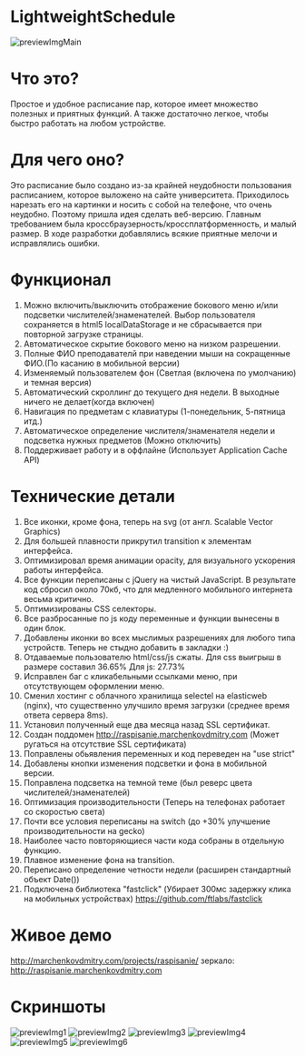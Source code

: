 # LightweightSchedule

![previewImgMain](https://marchenkovdmitry.com/projects/raspisanie/github_img/OZIKYKGwI98.jpg "")

Что это?
========================

Простое и удобное расписание пар, которое имеет множество полезных и приятных функций. А также достаточно легкое, чтобы быстро
работать на любом устройстве. 

Для чего оно?
========================

Это расписание было создано из-за крайней неудобности пользования расписанием, которое выложено на сайте университета. Приходилось нарезать его на картинки и носить с собой на телефоне, что очень неудобно. Поэтому пришла идея сделать веб-версию. Главным требованием была кроссбраузерность/кроссплатформенность, и малый размер. В ходе разработки добавлялись всякие приятные мелочи и исправлялись ошибки. 


Функционал
========================

1. Можно включить/выключить отображение бокового меню и/или подсветки числителей/знаменателей. Выбор пользователя сохраняется в html5 localDataStorage и не сбрасывается при повторной загрузке страницы.
2. Автоматическое скрытие бокового меню на низком разрешении.
3. Полные ФИО преподавателй при наведении мыши на сокращенные ФИО.(По касанию в мобильной версии)
4. Изменяемый пользователем фон (Светлая (включена по умолчанию) и темная версия)
5. Автоматический скроллинг до текущего дня недели. В выходные ничего не делает(когда включен)
6. Навигация по предметам с клавиатуры (1-понедельник, 5-пятница итд.)
7. Автоматическое определение числителя/знаменателя недели и подсветка нужных предметов (Можно отключить)
8. Поддерживает работу и в оффлайне (Использует Application Cache API)

Технические детали
========================

1. Все иконки, кроме фона, теперь на svg (от англ. Scalable Vector Graphics)
2. Для большей плавности прикрутил transition к элементам интерфейса.
3. Оптимизировал время анимации opacity, для визуального ускорения работы интерфейса.
4. Все функции переписаны с jQuery на чистый JavaScript. В результате код сбросил около 70кб, что для медленного мобильного интернета весьма критично.
5. Оптимизированы CSS селекторы.
6. Все разбросанные по js коду переменные и функции вынесены в один блок.
7. Добавлены иконки во всех мыслимых разрешениях для любого типа устройств. Теперь не стыдно добавить в закладки :)
8. Отдаваемые пользователю html/css/js сжаты. Для css выигрыш в размере составил 36.65% Для js: 27.73%
9. Исправлен баг с кликабельными ссылками меню, при отсутствующем оформлении меню.
10. Сменил хостинг с облачного хранилища selectel на elasticweb (nginx), что существенно улучшило время загрузки (среднее время ответа сервера 8ms). 
11. Установил полученный еще два месяца назад SSL сертификат. 
12. Создан поддомен http://raspisanie.marchenkovdmitry.com (Может ругаться на отсутствие SSL сертификата)
13. Поправлены обьявления переменных и код переведен на "use strict"
14. Добавлены кнопки изменения подсветки и фона в мобильной версии.
15. Поправлена подсветка на темной теме (был реверс цвета числителей/знаменателей)
16. Оптимизация производительности (Теперь на телефонах работает со скоростью света)
17. Почти все условия переписаны на switch (до +30% улучшение производительности на gecko)
18. Наиболее часто повторяющиеся части кода собраны в отдельную функцию.
19. Плавное изменение фона на transition.
20. Переписано определение четности недели (расширен стандартный объект Date())
21. Подключена библиотека "fastclick" (Убирает 300мс задержку клика на мобильных устройствах) https://github.com/ftlabs/fastclick

Живое демо
========================
http://marchenkovdmitry.com/projects/raspisanie/
зеркало:
http://raspisanie.marchenkovdmitry.com

Скриншоты
========================
![previewImg1](https://marchenkovdmitry.com/projects/raspisanie/github_img/Capture1.JPG "")
![previewImg2](https://marchenkovdmitry.com/projects/raspisanie/github_img/Capture2.JPG "")
![previewImg3](https://marchenkovdmitry.com/projects/raspisanie/github_img/Capture3.JPG "")
![previewImg4](https://marchenkovdmitry.com/projects/raspisanie/github_img/Capture4.JPG "")
![previewImg5](https://marchenkovdmitry.com/projects/raspisanie/github_img/Capture5.JPG "")
![previewImg6](https://marchenkovdmitry.com/projects/raspisanie/github_img/Capture6.JPG "")

